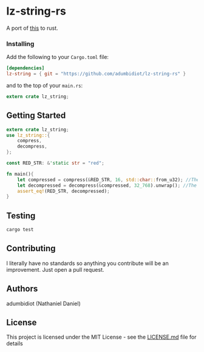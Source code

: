# lz-string-rs

A port of [this](https://github.com/pieroxy/lz-string) to rust.

### Installing

Add the following to your `Cargo.toml` file:

```toml
[dependencies]
lz-string = { git = "https://github.com/adumbidiot/lz-string-rs" }
```

and to the top of your `main.rs`:

```rust
extern crate lz_string;
```

## Getting Started

```rust
extern crate lz_string;
use lz_string::{
    compress,
	decompress,
};

const RED_STR: &'static str = "red";

fn main(){
	let compressed = compress(&RED_STR, 16, std::char::from_u32); //The 16 is maximum number of bits per char
    let decompressed = decompress(&compressed, 32_768).unwrap(); //The 32,768 is 2^(16 - 1).
    assert_eq!(RED_STR, decompressed);
}
```


## Testing
```bash
cargo test
```

## Contributing
I literally have no standards so anything you contribute will be an improvement. Just open a pull request.

## Authors
adumbidiot (Nathaniel Daniel)

## License
This project is licensed under the MIT License - see the [LICENSE.md](LICENSE.md) file for details